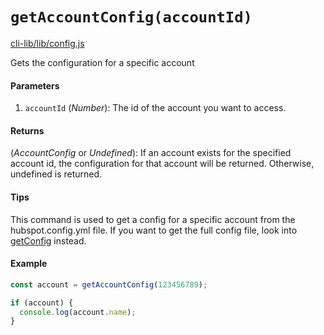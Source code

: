 # `getAccountConfig(accountId)`

[cli-lib/lib/config.js](https://github.com/HubSpot/hubspot-cli/blob/master/packages/cli-lib/lib/config.js)

Gets the configuration for a specific account

#### Parameters

1. `accountId` (_Number_): The id of the account you want to access.

#### Returns

(_AccountConfig_ or _Undefined_): If an account exists for the specified account id, the configuration for that account will be returned. Otherwise, undefined is returned.

#### Tips

This command is used to get a config for a specific account from the hubspot.config.yml file. If you want to get the full config file, look into [getConfig](./getConfig.md) instead.

#### Example

```js
const account = getAccountConfig(123456789);

if (account) {
  console.log(account.name);
}
```
